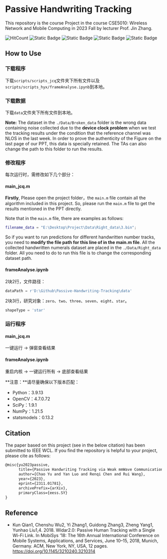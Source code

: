 # Passive Handwriting Tracking

This repository is the course Project in the course CSE5010: Wireless Network and Mobile Computing in 2023 Fall by lecturer Prof. Jin Zhang. 

![HitCount](https://img.shields.io/endpoint?url=https%3A%2F%2Fhits.dwyl.com%2FJcq242818%2FPassive-Handwriting-Tracking.json%3Fcolor%3Dpink)
![Static Badge](https://img.shields.io/badge/Matlab-2023a-salmon)
![Static Badge](https://img.shields.io/badge/Python-3.9.13-3776AB?logo=python)
![Static Badge](https://img.shields.io/badge/OpenCV-4.7.0.72-5C3EE8?logo=opencv)
![Static Badge](https://img.shields.io/badge/Ubuntu-18.04-red?logo=ubuntu)

## How to Use

### 下载程序
   
下载`scripts/scripts_jcq`文件夹下所有文件以及`scripts/scripts_hyx/frameAnalyse.ipynb`到本地。


### 下载数据

下载`data`文件夹下所有文件到本地。

**Note:** The dataset in the `./Data/Broken_data` folder is the wrong data containing noise collected due to the **device clock problem** when we test the tracking results under the condition that the reference channel was NLOS in the last week. In order to prove the authenticity of the Figure on the last page of our PPT, this data is specially retained. The TAs can also change the path to this folder to run the results.


### 修改程序

每次运行时，需修改如下几个部分：

#### main_jcq.m

**Firstly**, Please open the project folder，the `main.m` file contain all the algorithm included in this project. So, please run the `main.m` file to get the results mentioned in the PPT directly.

Note that in the `main.m` file, there are examples as follows:

```matlab
filename_data = "E:\Desktop\Project\Data\Right_data\3.bin";
```

So if you want to run predictions for different handwritten number tracks, you need to **modify the file path for this line of in the main.m file**. All the collected handwritten numerals dataset are placed in the `./Data/Right_data` folder. All you need to do to run this file is to change the corresponding dataset path.


#### frameAnalyse.ipynb

2块2行，文件路径：

```python
dataPath = r'D:\Github\Passive-Handwriting-Tracking\data'
```

2块3行，研究对象：`zero`、`two`、`three`、`seven`、`eight`、`star`。

```python
shapeType = 'star'
```

### 运行程序

#### main_jcq.m

一键运行 -> 弹窗查看结果

#### frameAnalyse.ipynb

重启内核 -> 一键运行所有 -> 底部查看结果

**注意：**请尽量确保以下版本匹配：

- Python：3.9.13
- OpenCV：4.7.0.72
- SciPy：1.9.1
- NumPy：1.21.5
- statsmodels：0.13.2


## Citation

The paper based on this project (see in the below citation) has been submitted to IEEE WCL. If you find the repository is helpful to your project, please cite as follows:

```latex
@misc{yu2023passive,
      title={Passive Handwriting Tracking via Weak mmWave Communication Signals},
      author={Chao Yu and Yan Luo and Renqi Chen and Rui Wang},
      year={2023},
      eprint={2311.01781},
      archivePrefix={arXiv},
      primaryClass={eess.SY}
}
```

## Reference

- Kun Qian1, Chenshu Wu2, Yi Zhang1, Guidong Zhang3, Zheng Yang1, Yunhao Liu1,4. 2018. Widar2.0: Passive Human Tracking with a Single Wi-Fi Link. In MobiSys ’18: The 16th Annual International Conference on Mobile Systems, Applications, and Services, June 10–15, 2018, Munich, Germany. ACM, New York, NY, USA, 12 pages. https://doi.org/10.1145/3210240.3210314


